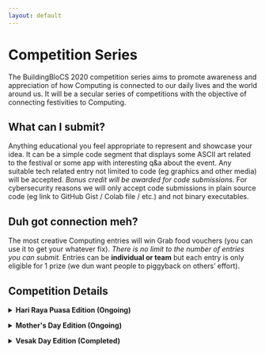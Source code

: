 ```yaml
---
layout: default
---
```


# Competition Series

The BuildingBloCS 2020 competition series aims to promote awareness and appreciation of how Computing is connected to our daily lives and the world around us. It will be a secular series of competitions with the objective of connecting festivities to Computing.

## What can I submit?

Anything educational you feel appropriate to represent and showcase your idea. It can be a simple code segment that displays some ASCII art related to the festival or some app with interesting q&a about the event. Any suitable tech related entry not limited to code (eg graphics and other media) will be accepted. *Bonus credit will be awarded for code submissions.* For cybersecurity reasons we will only accept code submissions in plain source code (eg link to GitHub Gist / Colab file / etc.) and not binary executables.

## Duh got connection meh?

The most creative Computing entries will win Grab food vouchers (you can use it to get your whatever fix). *There is no limit to the number of entries you can submit.* Entries can be **individual or team** but each entry is only eligible for 1 prize (we dun want people to piggyback on others’ effort).


## Competition Details

<div>
<details>
<summary><strong>Hari Raya Puasa Edition (Ongoing)</strong></summary><br>

We are excited (again) to announce BuildingBloCS 2020 competition series Hari Raya Puasa edition! Hari Raya Puasa this year falls on Sun 24 May 2020 and thus Mon 25 May 2020 is a public holiday in lieu! <br />

Anytime from now until **2359 Mon 25 May**, submit your entries at [https://tinyurl.com/bbcs20compharirayapuasasubmit](https://tinyurl.com/bbcs20compharirayapuasasubmit) <br />

<a class="btn" href="https://tinyurl.com/bbcs20compharirayapuasa">Details</a>

<br></details>

<!----->

<details>
<summary><strong>Mother's Day Edition (Ongoing)</strong></summary><br>

We are excited (again again) to announce BuildingBloCS 2020 competition series Mother’s Day edition! Mother’s Day happens every second Sunday in May and this year it is on Sun 10 May 2020! Head over to [https://en.wikipedia.org/wiki/Mother%27s_Day](https://en.wikipedia.org/wiki/Mother%27s_Day) to find out more about its origin. <br />

Anytime from now until **2359 Sun 10 May**, submit at [https://tinyurl.com/bbcs20compmotherssubmit](https://tinyurl.com/bbcs20compmotherssubmit). Remember to allow public view access if you are sharing a Google Drive link. <br />

<a class="btn" href="https://tinyurl.com/bbcs20compmothers">Details</a>

<br></details>

<!------>
<details>
<summary><strong>Vesak Day Edition (Completed)</strong></summary><br>

We have a winner for our first BuildingBloCS 2020 competition series - Vesak Day edition! <br />

Congrats to Mr Chen Jing De Isaac of Dunman High School who came out with an interesting competitive programming task on lantern ignition, one of Vesak Day's festival activities. He also contributed a dynamic programming solution using the computer language Go. You can access his entry at [https://github.com/Iscaraca/codetask-Go/tree/master/vesakday](https://github.com/Iscaraca/codetask-Go/tree/master/vesakday) <br />

Mr Chen has won for himself a $15 Grab food voucher (already sent to his email address) for him to get his bbt fix instantly!
<br></details>
</div>
